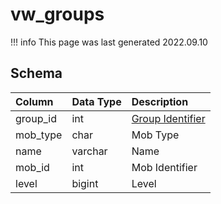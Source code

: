 # vw_groups

!!! info
	This page was last generated 2022.09.10

## Schema

| Column | Data Type | Description |
| :--- | :--- | :--- |
| group_id | int | [Group Identifier](../../schema/groups/group_id.md) |
| mob_type | char | Mob Type |
| name | varchar | Name |
| mob_id | int | Mob Identifier |
| level | bigint | Level |

